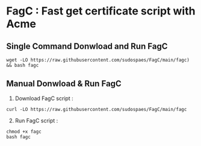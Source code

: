 # FagC : Fast get certificate script with Acme

## Single Command Donwload and Run FagC
```
wget -LO https://raw.githubusercontent.com/sudospaes/FagC/main/fagc) && bash fagc
```

## Manual Donwload & Run FagC

1. Download FagC script :
```
curl -LO https://raw.githubusercontent.com/sudospaes/FagC/main/fagc
```

2. Run FagC script :
```
chmod +x fagc
bash fagc
```
